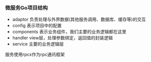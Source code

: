 ### 微服务Go项目结构

* adaptor 负责处理与外界数据(其他服务调用、数据库、缓存等)的交互
* config 表示项目中的配置
* components 表示业务组件，我们主要的业务逻辑都在这里
* handler view层，处理参数绑定，返回值的封装逻辑
* service 主要的业务逻辑层


服务使用rpcx作为rpc通讯框架

